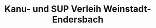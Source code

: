 ---
title: "Kanu- und SUP Verleih Weinstadt-Endersbach"
url: /weinstadt/kanu-und-sup-verleih-weinstadt-endersbach/
shop: Allgemein
---